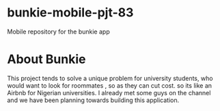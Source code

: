 # bunkie-mobile-pjt-83
Mobile repository for the bunkie app


# About Bunkie
This project  tends to solve a unique problem for university students, who would want to look for roommates , so as they can cut cost. so its like an Airbnb for Nigerian universities. I already met some guys on the channel and we have been planning towards building this application.

